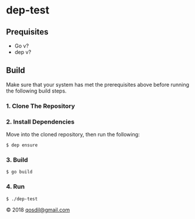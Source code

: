 # dep-test
## Prequisites
* Go v?
* dep v?

## Build

Make sure that your system has met the prerequisites above before running the following build steps.

### 1. Clone The Repository
### 2. Install Dependencies

Move into the cloned repository, then run the following:

	$ dep ensure
	
### 3. Build
	$ go build
	
### 4. Run
	$ ./dep-test

&copy; 2018 [qosdil@gmail.com](mailto://qosdil@gmail.com)